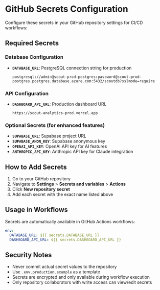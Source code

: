 # GitHub Secrets Configuration

Configure these secrets in your GitHub repository settings for CI/CD workflows:

## Required Secrets

### Database Configuration
- **`DATABASE_URL`**: PostgreSQL connection string for production
  ```
  postgresql://admin@scout-prod-postgres:password@scout-prod-postgres.postgres.database.azure.com:5432/scoutdb?sslmode=require
  ```

### API Configuration  
- **`DASHBOARD_API_URL`**: Production dashboard URL
  ```
  https://scout-analytics-prod.vercel.app
  ```

### Optional Secrets (for enhanced features)
- **`SUPABASE_URL`**: Supabase project URL
- **`SUPABASE_ANON_KEY`**: Supabase anonymous key
- **`OPENAI_API_KEY`**: OpenAI API key for AI features
- **`ANTHROPIC_API_KEY`**: Anthropic API key for Claude integration

## How to Add Secrets

1. Go to your GitHub repository
2. Navigate to **Settings** > **Secrets and variables** > **Actions**
3. Click **New repository secret**
4. Add each secret with the exact name listed above

## Usage in Workflows

Secrets are automatically available in GitHub Actions workflows:

```yaml
env:
  DATABASE_URL: ${{ secrets.DATABASE_URL }}
  DASHBOARD_API_URL: ${{ secrets.DASHBOARD_API_URL }}
```

## Security Notes

- Never commit actual secret values to the repository
- Use `.env.production.example` as a template
- Secrets are encrypted and only available during workflow execution
- Only repository collaborators with write access can view/edit secrets